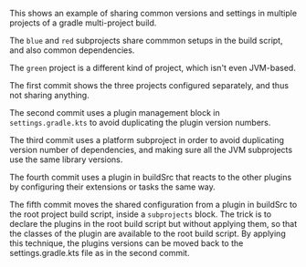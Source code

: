 This shows an example of sharing common versions and settings in multiple projects of a gradle
multi-project build.

The `blue` and `red` subprojects share commmon setups in the build script, and also common 
dependencies.

The `green` project is a different kind of project, which isn't even JVM-based.

The first commit shows the three projects configured separately, and thus not sharing anything.

The second commit uses a plugin management block in `settings.gradle.kts` to avoid duplicating
the plugin version numbers.

The third commit uses a platform subproject in order to avoid duplicating version number of dependencies,
and making sure all the JVM subprojects use the same library versions.

The fourth commit uses a plugin in buildSrc that reacts to the other plugins by configuring
their extensions or tasks the same way.

The fifth commit moves the shared configuration from a plugin in buildSrc to the root project
build script, inside a `subprojects` block. The trick is to declare the plugins in the root 
build script but without applying them, so that the classes of the plugin are available to 
the root build script.
By applying this technique, the plugins versions can be moved back to the settings.gradle.kts 
file as in the second commit.
